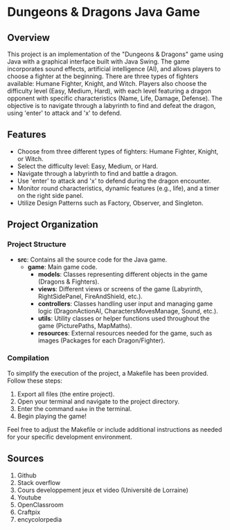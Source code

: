 # Dungeons & Dragons Java Game

## Overview

This project is an implementation of the "Dungeons & Dragons" game using Java with a graphical interface built with Java Swing. The game incorporates sound effects, artificial intelligence (AI), and allows players to choose a fighter at the beginning. There are three types of fighters available: Humane Fighter, Knight, and Witch. Players also choose the difficulty level (Easy, Medium, Hard), with each level featuring a dragon opponent with specific characteristics (Name, Life, Damage, Defense). The objective is to navigate through a labyrinth to find and defeat the dragon, using 'enter' to attack and 'x' to defend.

## Features

- Choose from three different types of fighters: Humane Fighter, Knight, or Witch.
- Select the difficulty level: Easy, Medium, or Hard.
- Navigate through a labyrinth to find and battle a dragon.
- Use 'enter' to attack and 'x' to defend during the dragon encounter.
- Monitor round characteristics, dynamic features (e.g., life), and a timer on the right side panel.
- Utilize Design Patterns such as Factory, Observer, and Singleton.

## Project Organization

### Project Structure

- **src**: Contains all the source code for the Java game.
  - **game**: Main game code.
    - **models**: Classes representing different objects in the game (Dragons & Fighters).
    - **views**: Different views or screens of the game (Labyrinth, RightSidePanel, FireAndShield, etc.).
    - **controllers**: Classes handling user input and managing game logic (DragonActionAI, CharactersMovesManage, Sound, etc.).
    - **utils**: Utility classes or helper functions used throughout the game (PicturePaths, MapMaths).
    - **resources**: External resources needed for the game, such as images (Packages for each Dragon/Fighter).

### Compilation

To simplify the execution of the project, a Makefile has been provided. Follow these steps:

1. Export all files (the entire project).
2. Open your terminal and navigate to the project directory.
3. Enter the command `make` in the terminal.
4. Begin playing the game!

Feel free to adjust the Makefile or include additional instructions as needed for your specific development environment.


## Sources 

 1. Github
 2. Stack overflow
 3.  Cours developpement jeux et video (Université de Lorraine)
 4.  Youtube
 5. OpenClassroom
 6. Craftpix
 7. encycolorpedia
